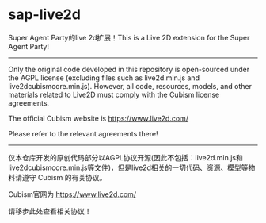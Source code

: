 # sap-live2d
Super Agent Party的live 2d扩展！This is a Live 2D extension for the Super Agent Party!

---

Only the original code developed in this repository is open-sourced under the AGPL license (excluding files such as live2d.min.js and live2dcubismcore.min.js). However, all code, resources, models, and other materials related to Live2D must comply with the Cubism license agreements.  

The official Cubism website is https://www.live2d.com/  

Please refer to the relevant agreements there!

--- 

仅本仓库开发的原创代码部分以AGPL协议开源(因此不包括：live2d.min.js和live2dcubismcore.min.js等文件)，但是live2d相关的一切代码、资源、模型等物料请遵守 Cubism 的有关协议。 

Cubism官网为 https://www.live2d.com/

请移步此处查看相关协议！
